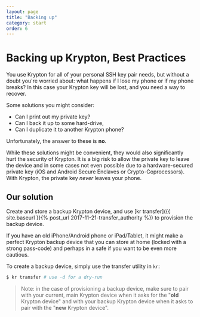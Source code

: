 ```yaml
---
layout: page
title: "Backing up"
category: start
order: 6
---
```


# Backing up Krypton, Best Practices
You use Krypton for all of your personal SSH key pair needs, but without a doubt you're worried about: what happens if I lose my phone or if my phone breaks? In this case your Krypton key will be lost, and you need a way to recover.

Some solutions you might consider:
- Can I print out my private key?
- Can I back it up to some hard-drive, 
- Can I duplicate it to another Krypton phone?

Unfortunately, the answer to these is **no**.

While these solutions might be convenient, they would also significantly hurt the security of Krypton. It is a big risk to allow the private key to leave the device and in some cases not even possible due to a hardware-secured private key (iOS and Android Secure Enclaves or Crypto-Coprocessors). With Krypton, the private key *never* leaves your phone.

## Our solution
Create and store a backup Krypton device, and use [kr transfer]({{ site.baseurl }}{% post_url 2017-11-21-transfer_authority %}) to provision the backup device.

If you have an old iPhone/Android phone or iPad/Tablet, it might make a perfect Krypton backup device that you can store at home (locked with a strong pass-code) and perhaps in a safe if you want to be even more cautious.

To create a backup device, simply use the transfer utility in `kr`:

```bash
$ kr transfer # use -d for a dry-run
```

> Note: in the case of provisioning a backup device, make sure to pair with your current, main Krypton device when it asks for the "**old** Krypton device" and with your backup Krypton device when it asks to pair with the "**new** Krypton device".
